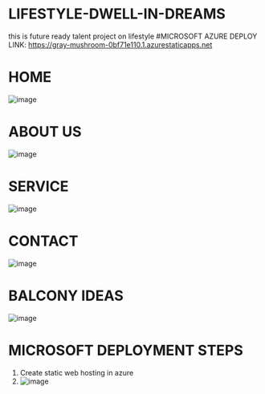 # LIFESTYLE-DWELL-IN-DREAMS
this is future ready talent project on lifestyle
#MICROSOFT AZURE DEPLOY LINK:  https://gray-mushroom-0bf71e110.1.azurestaticapps.net

# HOME
![image](https://user-images.githubusercontent.com/92007076/183452789-2adb418a-83ae-4a7d-89ac-b99abff99bd0.png)
# ABOUT US
![image](https://user-images.githubusercontent.com/92007076/183455279-1bbaa951-f2b7-403d-b799-51f2e7fe3ade.png)

# SERVICE
![image](https://user-images.githubusercontent.com/92007076/183455602-9d8cf408-220a-4c31-b89f-9711161fd0e4.png)

# CONTACT
![image](https://user-images.githubusercontent.com/92007076/183456113-2546dc8d-7c3d-4a93-89df-b16fd40d5c98.png)

# BALCONY IDEAS
![image](https://user-images.githubusercontent.com/92007076/183458649-089f89f7-eedc-4ed5-a8e5-251e05ad4294.png)

# MICROSOFT DEPLOYMENT STEPS
1. Create static web hosting in azure
2. ![image](https://user-images.githubusercontent.com/92007076/183460111-8cccb290-1682-4f76-a98b-116ba15ac4d2.png)






